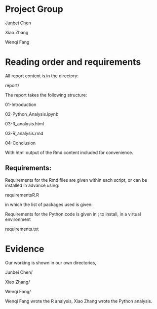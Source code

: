# Project Group
  
  Junbei Chen
  
  Xiao Zhang
  
  Wenqi Fang
  
# Reading order and requirements

All report content is in the directory:

  report/

The report takes the following structure:

  01-Introduction
  
  02-Python_Analysis.ipynb
  
  03-R_analysis.html
  
  03-R_analysis.rmd
  
  04-Conclusion
  
With html output of the Rmd content included for convenience.

## Requirements:

Requirements for the Rmd files are given within each script, or can be installed in advance using:

  requirementsR.R
  
in which the list of packages used is given.

Requirements for the Python code is given in ; to install, in a virtual environment 

  requirements.txt

# Evidence

Our working is shown in our own directories,

  Junbei Chen/
  
  Xiao Zhang/
  
  Wenqi Fang/
  
Wenqi Fang wrote the R analysis, Xiao Zhang wrote the Python analysis.
